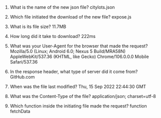 1. What is the name of the new json file?
   citylots.json
2. Which file initiated the download of the new file?
   expose.js
3. What is its file size?
    11.7MB
4. How long did it take to download?
    222ms
5. What was your User-Agent for the browser that made the request? 
    Mozilla/5.0 (Linux; Android 6.0; Nexus 5 Build/MRA58N) AppleWebKit/537.36 (KHTML, like Gecko) Chrome/106.0.0.0 Mobile Safari/537.36

6. In the response header, what type of server did it come from?
    GitHub.com

7. When was the file last modified?
    Thu, 15 Sep 2022 22:44:30 GMT

8. What was the Content-Type of the file?
    application/json; charset=utf-8

9.  Which function inside the initiating file made the request?
    function fetchData